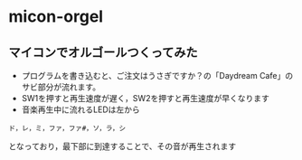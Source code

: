 # micon-orgel

## マイコンでオルゴールつくってみた

* プログラムを書き込むと、ご注文はうさぎですか？の「Daydream Cafe」のサビ部分が流れます。
* SW1を押すと再生速度が遅く，SW2を押すと再生速度が早くなります
* 音楽再生中に流れるLEDは左から

```ド，レ，ミ，ファ，ファ#，ソ，ラ，シ```

となっており，最下部に到達することで、その音が再生されます
